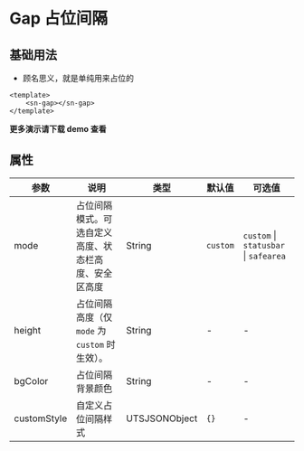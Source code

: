# Gap 占位间隔

## 基础用法

- 顾名思义，就是单纯用来占位的

```vue
<template>
	<sn-gap></sn-gap>
</template>
```

**更多演示请下载 demo 查看**

## 属性

| 参数        | 说明                                                 | 类型          | 默认值   | 可选值                                            |
| ----------- | ---------------------------------------------------- | ------------- | -------- | ------------------------------------------------- |
| mode        | 占位间隔模式。可选自定义高度、状态栏高度、安全区高度 | String        | `custom` | `custom` \| `statusbar` \| `safearea` |
| height      | 占位间隔高度（仅 `mode` 为 `custom` 时生效）。       | String        | -        | -                                                 |
| bgColor     | 占位间隔背景颜色                                     | String        | -        | -                                                 |
| customStyle | 自定义占位间隔样式                                   | UTSJSONObject | `{}`     | -                                                 |



<DemoPhone name="sn-gap" />